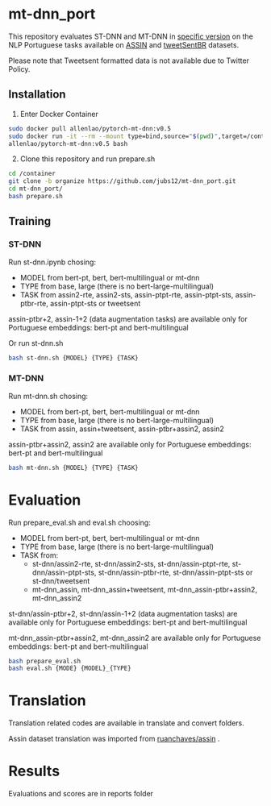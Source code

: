 # mt-dnn_port
This repository evaluates ST-DNN and MT-DNN in [specific version](https://github.com/namisan/mt-dnn/tree/60aa9dc4ec1a31532c3f5fb4305c325942c263ce "MT-DNN repository") on the NLP Portuguese tasks available on [ASSIN](http://nilc.icmc.usp.br/assin/ "ASSIN dataset") and  [tweetSentBR](https://bitbucket.org/HBrum/tweetsentbr/ "tweetSentBR repository") datasets. 

Please note that Tweetsent formatted data is not available due to Twitter Policy.

## Installation
1. Enter Docker Container
```bash
sudo docker pull allenlao/pytorch-mt-dnn:v0.5
sudo docker run -it --rm --mount type=bind,source="$(pwd)",target=/container \
allenlao/pytorch-mt-dnn:v0.5 bash
```

2. Clone this repository and run prepare.sh
```bash
cd /container
git clone -b organize https://github.com/jubs12/mt-dnn_port.git
cd mt-dnn_port/
bash prepare.sh
```

## Training

###  ST-DNN
Run st-dnn.ipynb chosing: 

- MODEL from bert-pt, bert, bert-multilingual or mt-dnn
- TYPE from base, large (there is no bert-large-multilingual)
- TASK from assin2-rte, assin2-sts, assin-ptpt-rte, assin-ptpt-sts, assin-ptbr-rte, assin-ptpt-sts or tweetsent

assin-ptbr+2, assin-1+2 (data augmentation tasks) are available only for Portuguese embeddings: bert-pt and bert-multilingual

Or run st-dnn.sh 

```bash
bash st-dnn.sh {MODEL} {TYPE} {TASK}
```

### MT-DNN
Run mt-dnn.sh chosing: 

- MODEL from bert-pt, bert, bert-multilingual or mt-dnn
- TYPE from base, large (there is no bert-large-multilingual)
- TASK from assin, assin+tweetsent, assin-ptbr+assin2, assin2

assin-ptbr+assin2, assin2 are available only for Portuguese embeddings: bert-pt and bert-multilingual

```bash
bash mt-dnn.sh {MODEL} {TYPE} {TASK}
```

# Evaluation
Run prepare_eval.sh and eval.sh choosing: 

- MODEL from bert-pt, bert, bert-multilingual or mt-dnn
- TYPE from base, large (there is no bert-large-multilingual)
- TASK from:
  - st-dnn/assin2-rte, st-dnn/assin2-sts, st-dnn/assin-ptpt-rte, st-dnn/assin-ptpt-sts, st-dnn/assin-ptbr-rte, st-dnn/assin-ptpt-sts or st-dnn/tweetsent
  - mt-dnn_assin, mt-dnn_assin+tweetsent, mt-dnn_assin-ptbr+assin2, mt-dnn_assin2

st-dnn/assin-ptbr+2, st-dnn/assin-1+2 (data augmentation tasks) are available only for Portuguese embeddings: bert-pt and bert-multilingual

mt-dnn_assin-ptbr+assin2, mt-dnn_assin2 are available only for Portuguese embeddings: bert-pt and bert-multilingual

```bash
bash prepare_eval.sh
bash eval.sh {MODE} {MODEL}_{TYPE}
```

# Translation

Translation related codes are available in translate and convert folders. 

Assin dataset translation was  imported from [ruanchaves/assin](https://github.com/ruanchaves/assin/blob/master/sources/dictionary.json) .

#  Results

Evaluations and scores are in reports folder
